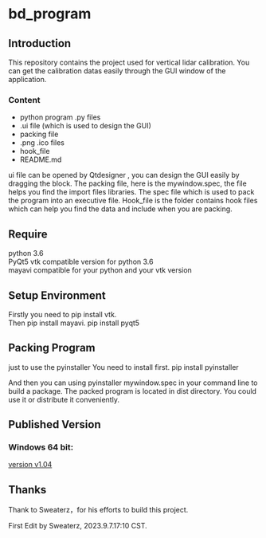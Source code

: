 # bd_program  
## Introduction
This repository contains the project used for vertical lidar calibration.  You can get the calibration datas easily through the GUI window of the application.
### Content
* python program .py files
* .ui file (which is used to design the GUI)
* packing file 
* .png .ico files
* hook_file 
* README.md

 ui file can be opened by Qtdesigner , you can design the GUI easily by dragging the block. The packing file, here is the mywindow.spec, the file helps you find the import files libraries. The spec file which is used to pack the program into an executive file. Hook_file is the folder contains hook files which can help you find the data and include when you are packing.

## Require
python 3.6  
PyQt5
vtk compatible version for python 3.6  
mayavi compatible for your python and your vtk version

## Setup Environment
Firstly you need to pip install vtk.  
Then pip install mayavi.
pip install pyqt5  

## Packing Program
just to use the pyinstaller
You need to install first.
pip install pyinstaller

And then you can using pyinstaller mywindow.spec in your command line to build a package.
The packed program is located in dist directory. You could use it or distribute it conveniently.


## Published Version
### Windows 64 bit:
[version v1.04](https://pan.baidu.com/s/1HLnKvbfyMUEazOsZk6PLpA?pwd=1234)<br />  
>
>
## Thanks
Thank to Sweaterz，for his efforts to build this project.


First Edit by Sweaterz, 2023.9.7.17:10 CST.

